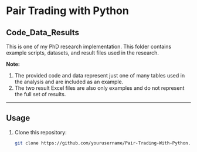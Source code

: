 # Pair Trading with Python

## Code_Data_Results

This is one of my PhD research implementation. This folder contains example scripts, datasets, and result files used in the research.

**Note:**
1. The provided code and data represent just one of many tables used in the analysis and are included as an example.  
2. The two result Excel files are also only examples and do not represent the full set of results.

---

## Usage

1. Clone this repository:
   ```bash
   git clone https://github.com/yourusername/Pair-Trading-With-Python.git
